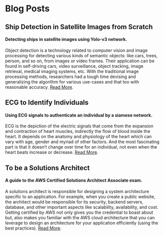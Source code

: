 # Blog Posts

## Ship Detection in Satellite Images from Scratch
#### Detecting ships in satellite images using Yolo-v3 network.

Object detection is a technology related to computer vision and image processing for detecting various kinds of semantic objects: like cars, trees, person, and so on, from images or video frames. Their application can be found in self-driving cars, video surveillance, object tracking, image retrieval, medical imaging systems, etc. With the traditional image processing methods, researchers had a tough time devising and generalizing the algorithm for various use-cases and that too with reasonable accuracy. [Read More](https://medium.com/intel-software-innovators/ship-detection-in-satellite-images-from-scratch-849ccfcc3072).

## ECG to Identify Individuals
#### Using ECG signals to authenticate an individual by a siamese network.

ECG is the depiction of the electric signals that come from the expansion and contraction of heart muscles, indirectly the flow of blood inside the heart. It depends on the anatomy and physiology of the heart which can vary with age, gender and myriad of other factors. And the most fascinating part is that it doesn’t change over time for an individual, not even when the heart beats increase or decrease. [Read More](https://medium.com/intel-software-innovators/ecg-to-identify-individuals-from-data-to-deployment-74cce404f9f0).

## To be a Solutions Architect
#### A guide to the AWS Certified Solutions Architect Associate exam.

A solutions architect is responsible for designing a system architecture specific to an application. For example, when you create a public website, the architect would be responsible for its security, backend servers, database, and other important aspects like scalability, availability, and cost. Getting certified by AWS not only gives you the credential to boast about but, also makes you familiar with the AWS cloud architecture that you can leverage to design an architecture for your application efficiently (using the best practices). [Read More](https://medium.com/@amanag.11/to-be-a-solutions-architect-3990135ac2fe).
